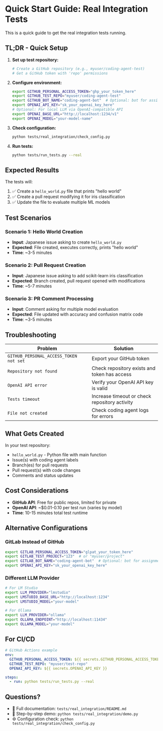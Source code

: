 # Quick Start Guide: Real Integration Tests

This is a quick guide to get the real integration tests running.

## TL;DR - Quick Setup

1. **Set up test repository:**
   ```bash
   # Create a GitHub repository (e.g., myuser/coding-agent-test)
   # Get a GitHub token with 'repo' permissions
   ```

2. **Configure environment:**
   ```bash
   export GITHUB_PERSONAL_ACCESS_TOKEN="ghp_your_token_here"
   export GITHUB_TEST_REPO="myuser/coding-agent-test"
   export GITHUB_BOT_NAME="coding-agent-bot"  # Optional: bot for assignment
   export OPENAI_API_KEY="sk_your_openai_key_here"
   # Optional: For local LLM via OpenAI-compatible API
   export OPENAI_BASE_URL="http://localhost:1234/v1"
   export OPENAI_MODEL="your-model-name"
   ```

3. **Check configuration:**
   ```bash
   python tests/real_integration/check_config.py
   ```

4. **Run tests:**
   ```bash
   python tests/run_tests.py --real
   ```

## Expected Results

The tests will:
1. ✅ Create a `hello_world.py` file that prints "hello world"
2. ✅ Create a pull request modifying it for iris classification
3. ✅ Update the file to evaluate multiple ML models

## Test Scenarios

### Scenario 1: Hello World Creation
- **Input**: Japanese issue asking to create `hello_world.py`
- **Expected**: File created, executes correctly, prints "hello world"
- **Time**: ~3-5 minutes

### Scenario 2: Pull Request Creation
- **Input**: Japanese issue asking to add scikit-learn iris classification
- **Expected**: Branch created, pull request opened with modifications
- **Time**: ~5-7 minutes

### Scenario 3: PR Comment Processing
- **Input**: Comment asking for multiple model evaluation
- **Expected**: File updated with accuracy and confusion matrix code
- **Time**: ~3-5 minutes

## Troubleshooting

| Problem | Solution |
|---------|----------|
| `GITHUB_PERSONAL_ACCESS_TOKEN not set` | Export your GitHub token |
| `Repository not found` | Check repository exists and token has access |
| `OpenAI API error` | Verify your OpenAI API key is valid |
| `Tests timeout` | Increase timeout or check repository activity |
| `File not created` | Check coding agent logs for errors |

## What Gets Created

In your test repository:
- `hello_world.py` - Python file with main function
- Issue(s) with coding agent labels
- Branch(es) for pull requests
- Pull request(s) with code changes
- Comments and status updates

## Cost Considerations

- **GitHub API**: Free for public repos, limited for private
- **OpenAI API**: ~$0.01-0.10 per test run (varies by model)
- **Time**: 10-15 minutes total test runtime

## Alternative Configurations

### GitLab Instead of GitHub
```bash
export GITLAB_PERSONAL_ACCESS_TOKEN="glpat_your_token_here"
export GITLAB_TEST_PROJECT="123"  # or "myuser/project"
export GITLAB_BOT_NAME="coding-agent-bot"  # Optional: bot for assignment
export OPENAI_API_KEY="sk_your_openai_key_here"
```

### Different LLM Provider
```bash
# For LM Studio
export LLM_PROVIDER="lmstudio"
export LMSTUDIO_BASE_URL="http://localhost:1234"
export LMSTUDIO_MODEL="your-model"

# For Ollama  
export LLM_PROVIDER="ollama"
export OLLAMA_ENDPOINT="http://localhost:11434"
export OLLAMA_MODEL="your-model"
```

## For CI/CD

```yaml
# GitHub Actions example
env:
  GITHUB_PERSONAL_ACCESS_TOKEN: ${{ secrets.GITHUB_PERSONAL_ACCESS_TOKEN }}
  GITHUB_TEST_REPO: "myuser/test-repo"
  OPENAI_API_KEY: ${{ secrets.OPENAI_API_KEY }}

steps:
  - run: python tests/run_tests.py --real
```

## Questions?

- 📖 Full documentation: `tests/real_integration/README.md`
- 🚀 Step-by-step demo: `python tests/real_integration/demo.py`
- ⚙️ Configuration check: `python tests/real_integration/check_config.py`